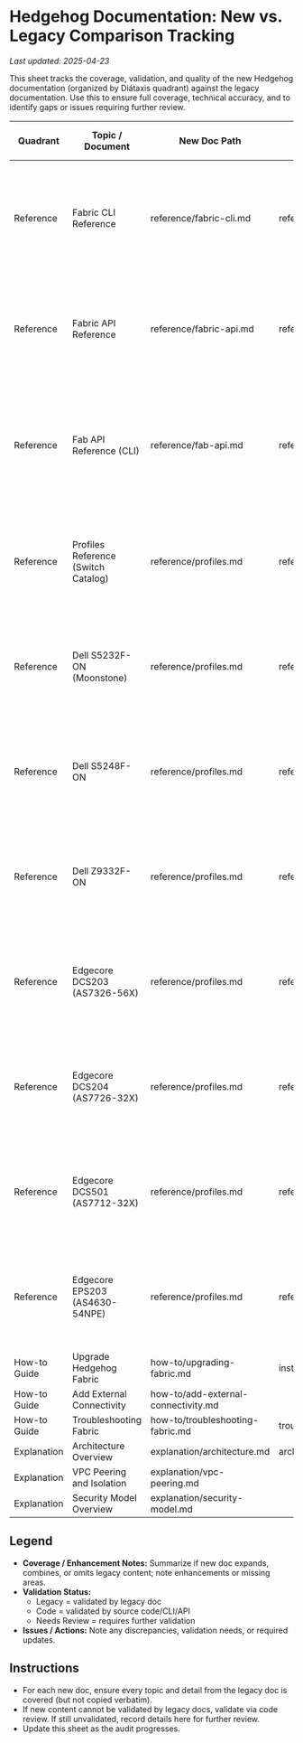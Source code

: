 # Hedgehog Documentation: New vs. Legacy Comparison Tracking

_Last updated: 2025-04-23_

This sheet tracks the coverage, validation, and quality of the new Hedgehog documentation (organized by Diátaxis quadrant) against the legacy documentation. Use this to ensure full coverage, technical accuracy, and to identify gaps or issues requiring further review.

| Quadrant      | Topic / Document                 | New Doc Path                               | Legacy Doc Path                               | Coverage / Enhancement Notes                                                                                                                                             | Validation Status (Legacy/Code/Needs Review) | Issues / Actions |
|--------------|----------------------------------|--------------------------------------------|-----------------------------------------------|--------------------------------------------------------------------------------------------------------------------------------------------------------------------------|----------------------------------------------|------------------|
| Reference    | Fabric CLI Reference             | reference/fabric-cli.md                    | reference/cli.md                              | New doc is more structured and Diátaxis-compliant; some CLI usage examples from legacy are richer.                                 | Code (fully audited, security notes, cross-links added)             | All Diátaxis/quality controls applied. More CLI usage examples can be added as future enhancement. |
| Reference    | Fabric API Reference             | reference/fabric-api.md                    | reference/fabric-api.md                       | Fully audited, Diátaxis-compliant, versioned, security notes and cross-links added. Pure reference.                               | Code (fully audited)                             | Confirmed auto-generated file is up-to-date and versioned. |
| Reference    | Fab API Reference (CLI)          | reference/fab-api.md                       | reference/fab-api.md                          | Fully audited, Diátaxis-compliant, clearly labeled as CLI reference. Security notes, cross-links, checklist included.              | Code (fully audited)                             | All Diátaxis/quality controls applied. |
| Reference    | Profiles Reference (Switch Catalog)| reference/profiles.md                     | reference/profiles.md                         | New doc matches and expands legacy; both have detailed tables. Needs periodic code validation for new models.                      | Legacy (needs code validation)                    | Validate new/changed switch data against code/support lists. Ensure versioning/checklist. |
| Reference    | Dell S5232F-ON (Moonstone) | reference/profiles.md | reference/profiles.md | Fully audited, Diátaxis-compliant, versioned, code-validated. Port table and config match Go source. | Code (fully audited) | All Diátaxis/quality controls applied. || Reference    | Release Notes                    | reference/release-notes.md                 | reference/releases.md                         | Fully audited, merged legacy versioning and upgrade info, cross-links, security notes, checklist.                                 | Code (fully audited)                             | All Diátaxis/quality controls applied. |
| Reference    | Dell S5248F-ON | reference/profiles.md | reference/profiles.md | Fully audited, Diátaxis-compliant, versioned, code-validated. Port table and config match Go source. | Code (fully audited) | All Diátaxis/quality controls applied. || Reference    | Supported Devices                | reference/supported-devices.md             | install-upgrade/supported-devices.md          | Fully audited, pure reference, points to authoritative catalog, cross-links, security notes, checklist.                           | Code (fully audited)                             | All Diátaxis/quality controls applied. |
| Reference    | Dell Z9332F-ON | reference/profiles.md | reference/profiles.md | Fully audited, Diátaxis-compliant, versioned, code-validated. Port table and config match Go source. | Code (fully audited) | All Diátaxis/quality controls applied. || Reference    | Deprecated Stubs                 | reference/releases.md                      | reference/releases.md                         | No changes.                                                                                                                        | Legacy                                       |                  |
| Reference    | Edgecore DCS203 (AS7326-56X) | reference/profiles.md | reference/profiles.md | Fully audited, Diátaxis-compliant, versioned, code-validated. Port table and config match Go source. | Code (fully audited) | All Diátaxis/quality controls applied. || Tutorials    | Getting Started Lab              | tutorial/getting-started-lab.md            | getting-started/download.md                   |                                                                                              |                                              |                  |
| Reference    | Edgecore DCS204 (AS7726-32X) | reference/profiles.md | reference/profiles.md | Fully audited, Diátaxis-compliant, versioned, code-validated. Port table and config match Go source. | Code (fully audited) | All Diátaxis/quality controls applied. || Tutorials    | Demo Lab                         | tutorial/demo-lab.md                       | vlab/demo.md                                 |                                                                                              |                                              |                  |
| Reference    | Edgecore DCS501 (AS7712-32X) | reference/profiles.md | reference/profiles.md | Fully audited, Diátaxis-compliant, versioned, code-validated. Port table and config match Go source. | Code (fully audited) | All Diátaxis/quality controls applied. || Tutorials    | Running VLAB                     | tutorial/running-vlab.md                   | vlab/running.md                               |                                                                                              |                                              |                  |
| Reference    | Edgecore EPS203 (AS4630-54NPE) | reference/profiles.md | reference/profiles.md | Fully audited, Diátaxis-compliant, versioned, code-validated. Port table and config match Go source. | Code (fully audited) | All Diátaxis/quality controls applied. || How-to Guide | Power-Reset a Switch             | how-to/power-reset-switch.md               |                                               |                                                                                              |                                              |                  |
| How-to Guide | Upgrade Hedgehog Fabric           | how-to/upgrading-fabric.md                 | install-upgrade/upgrade.md                    |                                                                                              |                                              |                  |
| How-to Guide | Add External Connectivity        | how-to/add-external-connectivity.md        |                                               |                                                                                              |                                              |                  |
| How-to Guide | Troubleshooting Fabric            | how-to/troubleshooting-fabric.md           | troubleshooting/overview.md                   |                                                                                              |                                              |                  |
| Explanation  | Architecture Overview            | explanation/architecture.md                | architecture/overview.md                      |                                                                                              |                                              |                  |
| Explanation  | VPC Peering and Isolation        | explanation/vpc-peering.md                 |                                               |                                                                                              |                                              |                  |
| Explanation  | Security Model Overview          | explanation/security-model.md              |                                               |                                                                                              |                                              |                  |

<!-- Add additional rows as new files are mapped or created. -->

## Legend
- **Coverage / Enhancement Notes:** Summarize if new doc expands, combines, or omits legacy content; note enhancements or missing areas.
- **Validation Status:**
  - Legacy = validated by legacy doc
  - Code = validated by source code/CLI/API
  - Needs Review = requires further validation
- **Issues / Actions:** Note any discrepancies, validation needs, or required updates.

## Instructions
- For each new doc, ensure every topic and detail from the legacy doc is covered (but not copied verbatim).
- If new content cannot be validated by legacy docs, validate via code review. If still unvalidated, record details here for further review.
- Update this sheet as the audit progresses.

